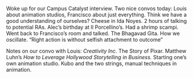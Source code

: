 Woke up for our Campus Catalyst interview. Two nice convos today: Louis about animation studios, Francisco about just everything. Think we have a good understanding of ourselves? Cheese in Ida Noyes. 2 hours of talking to potential RAs. Alec’s birthday at Il Porcellino’s. Had a shrimp scampi. Went back to Francisco’s room and talked. The Bhagavad Gita. How we oscillate. “Right action is without selfish attachment to outcome”

Notes on our convo with Louis: *Creativity Inc*. The Story of Pixar. Matthew Luhn’s *How to Leverage Hollywood Storytelling in Business.* Starting one’s own animation studio. Kubo and the two strings, manual techniques in animation.